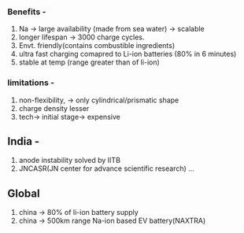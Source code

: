 ### Benefits -

1. Na → large availability (made from sea water) → scalable
2. longer lifespan → 3000 charge cycles.
3. Envt. friendly(contains combustible ingredients)
4. ultra fast charging comapred to Li-ion batteries (80% in 6 minutes)
5. stable at temp (range greater than of li-ion)

  

### limitations -

1. non-flexibility, → only cylindrical/prismatic shape
2. charge density lesser
3. tech→ initial stage→ expensive

  

## India -

1. anode instability solved by IITB
2. JNCASR(JN center for advance scientific research) …

  

## Global

1. china → 80% of li-ion battery supply
2. china → 500km range Na-ion based EV battery(NAXTRA)